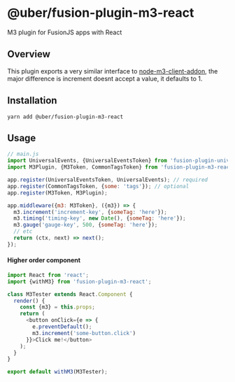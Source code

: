 # @uber/fusion-plugin-m3-react

M3 plugin for FusionJS apps with React

## Overview

This plugin exports a very similar interface to [node-m3-client-addon](https://code.uberinternal.com/diffusion/INNODEM/), the major difference is increment doesnt accept a value, it defaults to 1.


## Installation

```
yarn add @uber/fusion-plugin-m3-react
```

## Usage
```js
// main.js
import UniversalEvents, {UniversalEventsToken} from 'fusion-plugin-universal-events;'
import M3Plugin, {M3Token, CommonTagsToken} from 'fusion-plugin-m3-react';

app.register(UniversalEventsToken, UniversalEvents); // required
app.register(CommonTagsToken, {some: 'tags'}); // optional
app.register(M3Token, M3Plugin);

app.middleware({m3: M3Token}, ({m3}) => {
  m3.increment('increment-key', {someTag: 'here'});
  m3.timing('timing-key', new Date(), {someTag: 'here'});
  m3.gauge('gauge-key', 500, {someTag: 'here'});
  // etc
  return (ctx, next) => next();
});
```

#### Higher order component

```js
import React from 'react';
import {withM3} from 'fusion-plugin-m3-react';

class M3Tester extends React.Component {
  render() {
    const {m3} = this.props;
    return (
      <button onClick={e => {
        e.preventDefault();
        m3.increment('some-button.click')
      }}>Click me!</button>
    );
  }
}

export default withM3(M3Tester);
```